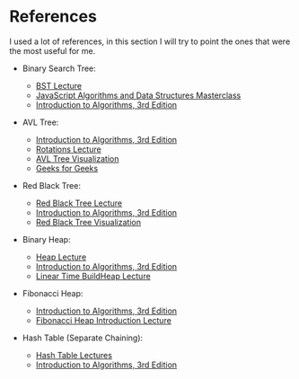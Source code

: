 # References

I used a lot of references, in this section I will try to point the ones that were the most useful for me.

- Binary Search Tree:

  - [BST Lecture](https://www.coursera.org/learn/algorithms-graphs-data-structures/lecture/1FBl2/binary-search-tree-basics-part-i)
  - [JavaScript Algorithms and Data Structures Masterclass](https://www.udemy.com/course/js-algorithms-and-data-structures-masterclass/)
  - [Introduction to Algorithms, 3rd Edition](https://en.wikipedia.org/wiki/Introduction_to_Algorithms)

- AVL Tree:

  - [Introduction to Algorithms, 3rd Edition](https://en.wikipedia.org/wiki/Introduction_to_Algorithms)
  - [Rotations Lecture](https://www.coursera.org/learn/algorithms-graphs-data-structures/lecture/JV7KI/rotations-advanced-optional)
  - [AVL Tree Visualization](https://www.cs.usfca.edu/~galles/visualization/AVLtree.html)
  - [Geeks for Geeks](https://www.geeksforgeeks.org/avl-tree-set-1-insertion/)

- Red Black Tree:

  - [Red Black Tree Lecture](https://www.coursera.org/learn/algorithms-graphs-data-structures/lecture/8acpe/red-black-trees)
  - [Introduction to Algorithms, 3rd Edition](https://en.wikipedia.org/wiki/Introduction_to_Algorithms)
  - [Red Black Tree Visualization](https://www.cs.usfca.edu/~galles/visualization/RedBlack.html)

- Binary Heap:

  - [Heap Lecture](https://www.coursera.org/learn/algorithms-graphs-data-structures/lecture/KKqlm/heaps-implementation-details-advanced-optional)
  - [Introduction to Algorithms, 3rd Edition](https://en.wikipedia.org/wiki/Introduction_to_Algorithms)
  - [Linear Time BuildHeap Lecture](https://www.youtube.com/watch?v=MiyLo8adrWw&ab_channel=AlgorithmswithAttitude)

- Fibonacci Heap:

  - [Introduction to Algorithms, 3rd Edition](https://en.wikipedia.org/wiki/Introduction_to_Algorithms)
  - [Fibonacci Heap Introduction Lecture](https://www.youtube.com/watch?v=E_AgyAI8lsc&ab_channel=JeffZhang)

- Hash Table (Separate Chaining):
  - [Hash Table Lectures](https://www.coursera.org/learn/algorithms-graphs-data-structures/lecture/Ob0K7/hash-tables-implementation-details-part-i)
  - [Introduction to Algorithms, 3rd Edition](https://en.wikipedia.org/wiki/Introduction_to_Algorithms)
